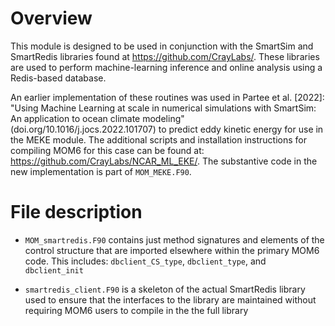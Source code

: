 # Overview
This module is designed to be used in conjunction with the SmartSim and
SmartRedis libraries found at https://github.com/CrayLabs/. These
libraries are used to perform machine-learning inference and online
analysis using a Redis-based database.

An earlier implementation of these routines was used in Partee et al. [2022]:
"Using Machine Learning at scale in numerical simulations with SmartSim:
An application to ocean climate modeling" (doi.org/10.1016/j.jocs.2022.101707)
to predict eddy kinetic energy for use in the MEKE module. The additional
scripts and installation instructions for compiling MOM6 for this case can
be found at: https://github.com/CrayLabs/NCAR_ML_EKE/. The substantive
code in the new implementation is part of `MOM_MEKE.F90`.

# File description

- `MOM_smartredis.F90` contains just method signatures and elements of the
  control structure that are imported elsewhere within the primary MOM6
  code. This includes: `dbclient_CS_type`, `dbclient_type`, and `dbclient_init`

- `smartredis_client.F90` is a skeleton of the actual SmartRedis library
  used to ensure that the interfaces to the library are maintained without
  requiring MOM6 users to compile in the the full library
